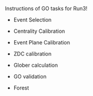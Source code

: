 Instructions of GO tasks for Run3!

* Event Selection

* Centrality Calibration

* Event Plane Calibration

* ZDC calibration

* Glober calculation

* GO validation

* Forest

